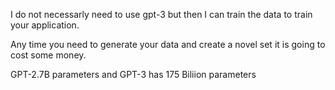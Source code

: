 I do not necessarly need to use gpt-3 but then I can train the data to train your application.

Any time you need to generate your data and create a novel set it is going to cost some money.

GPT-2.7B parameters and GPT-3 has 175 Biliion parameters

